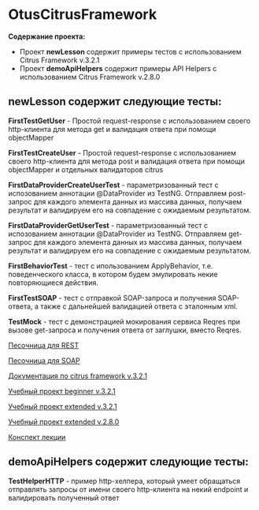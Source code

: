# OtusCitrusFramework
**Содержание проекта:** 
- Проект **newLesson** содержит примеры тестов с использованием Citrus Framework v.3.2.1  
- Проект **demoApiHelpers** содержит примеры API Helpers с использованием Citrus Framework v.2.8.0 

## newLesson содержит следующие тесты:

**FirstTestGetUser** - Простой request-response с использованием своего http-клиента для метода get и валидация ответа при помощи objectMapper

**FirstTestCreateUser** - Простой request-response  с использованием своего http-клиента для метода post и валидация ответа при помощи objectMapper и отдельных валидаторов citrus

**FirstDataProviderCreateUserTest** - параметризованный тест с испозованием аннотации @DataProvider из TestNG. Отправляем post-запрос для каждого элемента данных из массива данных, получаем результат и валидируем его на совпадение с ожидаемым результатом.

**FirstDataProviderGetUserTest** - параметризованный тест с испозованием аннотации @DataProvider из TestNG. Отправляем get-запрос для каждого элемента данных из массива данных, получаем результат и валидируем его на совпадение с ожидаемым результатом.

**FirstBehaviorTest** - тест с ипользованием ApplyBehavior, т.е. поведенческого класса, в котором будем эмулировать некие повторяющиеся действия.

**FirstTestSOAP** - тест с отправкой SOAP-запроса и получения SOAP-ответа, а также с дальнейшей валидацией ответа с эталонным xml.

**TestMock** - тест с демонстрацией мокирования сервиса Reqres при вызове get-запроса и получения ответа от заглушки, вместо Reqres.

[Песочница для REST](https://reqres.in/)

[Песочница для SOAP](https://www.dataaccess.com/)

[Документация по citrus framework v.3.2.1](https://citrusframework.org/citrus/reference/3.2.1/html/index.html#preface)

[Учебный проект beginner v.3.2.1](https://github.com/reviol/QA-JAVA/tree/main/lesson_Citrus_Beginner_v3.2.1) 

[Учебный проект extended v.3.2.1](https://github.com/reviol/QA-JAVA/tree/main/lesson_Citrus_Extended_v3.2.1)

[Учебный проект extended v.2.8.0](https://github.com/reviol/QA-JAVA/tree/main/lesson_Citrus_Extended)

[Конспект лекции](https://github.com/nmochalova/OtusCitrusFramework/blob/main/Doc/Конспект.docx)

## demoApiHelpers содержит следующие тесты:

**TestHelperHTTP** - пример http-хелпера, который умеет обращаться отправлять запросы от имени своего http-клиента на некий endpoint и валидировать полученный ответ
